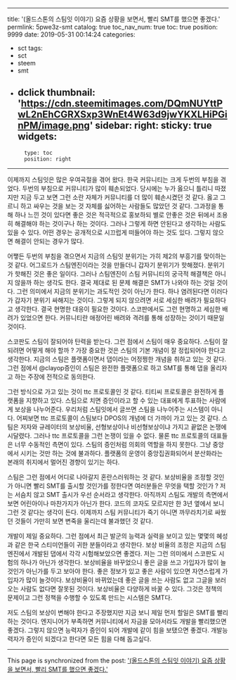 
---
title: '(올드스톤의 스팀잇 이야기) 요즘 상황을 보면서, 빨리 SMT를 했으면 좋겠다.'
permlink: 5pwe3z-smt
catalog: true
toc_nav_num: true
toc: true
position: 9999
date: 2019-05-31 00:14:24
categories:
- sct
tags:
- sct
- steem
- smt
- dclick
thumbnail: 'https://cdn.steemitimages.com/DQmNUYttPwL2nEhCGRXSxp3WnEt4W63d9jwYKXLHiPGinPM/image.png'
sidebar:
    right:
        sticky: true
widgets:
    -
        type: toc
        position: right
---


이제까지 스팀잇은 많은 우여곡절을 겪어 왔다. 한국 커뮤니티는 크게 두번의 부침을 겪었다. 두번의 부침으로 커뮤니티가 많이 훼손되었다. 당시에는 누가 옳으니 틀리니 따졌지만 지금 두고 보면 그런 소란 자체가 커뮤니티를 더 많이 훼손시켰던 것 같다. 옳고 그르니 하고 싸우는 것을 보는 것 자체를 싫어하는 사람들도 많았던 것 같다. 그과정을 통해 하나 느낀 것이 있다면 좋은 것은 적극적으로 홍보하되 별로 안좋은 것은 뒤에서 조용히 해결해야 하는 것이구나 하는 것이다. 그러나 그렇게 하면 안된다고 생각하는 사람도 있을 수 있다. 어떤 경우는 공개적으로 시끄럽게 떠들어야 하는 것도 있다. 그렇지 않으면 해결이 안되는 경우가 많다. 

어쨓든 두번의 부침을 겪으면서 지금의 스팀잇 분위기는 가히 제2의 부흥기를 맞이하는 것 같다. 어그로드가 스팀엔진이라는 것을 만들더니 갑자기 분위기가 핫해졌다. 분위기가 핫해진 것은 좋은 일이다. 그러나 스팀엔진이 스팀 커뮤니티의 궁극적 해결책은 아니지 않을까 하는 생각도 한다. 결국 제대로 된 문제 해결은 SMT가 나와야 하는 것일 것이다. 그런 의미에서 지금의 분위기는 과도적인 것이 아닌가 한다. 하나 염려된다면 이러다가 갑자기 분위기 싸해지는 것이다. 그렇게 되지 않으려면 서로 세심한 배려가 필요하다고 생각한다. 결국 현명한 대응이 필요한 것이다. 스코판에서도 그런 현명하고 세심한 배려가 있었으면 한다. 커뮤니티란 애정어린 배려와 격려를 통해 성장하는 것이기 때문일 것이다. 

스코판도 스팀이 잘되어야 탄력을 받는다. 그런 점에서 스팀이 매우 중요하다. 스팀이 잘되려면 어떻게 해야 할까 ? 가장 중요한 것은 스팀의 기본 개념이 잘 정립되어야 한다고 생각한다. 지금의 스팀은 플랫폼이면서 댑이라는 어정쩡한 개념을 취하고 있는 것 같다. 그런 점에서 @clayop증인이 스팀은 완전한 플랫폼으로 하고 SMT를 통해 댑을 올리자고 하는 주장에 전적으로 동의한다.  

그런 방식으로 가고 있는 것이 ttc 프로토콜인 것 같다. 티티씨 프로토콜은 완전하게 플랫폼을 지향하고 있다. 스팀으로 치면 증인이라고 할 수 있는 대표에게 투표하는 사람에게 보상을 나누어준다. 우리처럼 스팀잇에서 글쓰면 스팀을 나누어주는 시스템이 아니다. 어찌보면 ttc 프로토콜이 스팀보다 DPOS의 개념에 더 가까이 가고 있는 것 같다. 스팀은 저자와 규레이터의 보상비율, 선형보상이나 비선형보상이냐 가지고 끝없은 논쟁에 시달렸다. 그러나 ttc 프로토콜을 그런 논쟁이 있을 수 없다. 물론 ttc 프로토콜의 대표들은 너무 수동적인 측면이 있다. 스팀의 증인처럼 의회의 역할을 하지 못한다. 그냥 중앙에서 시키는 것만 하는 것에 불과하다. 플랫폼의 운영이 중앙집권화되어서 분산화라는 본래의 취지에서 멀어진 경향이 있기는 하다. 

스팀은 그런 점에서 어디로 나아갈지 혼란스러워하는 것 같다. 보상비율을 조정할 것인가 아니면 빨리 SMT를 출시할 것인가를 정한다면 여러분들은 무엇을 택할 것인가 ? 저는 서슴치 않고 SMT 출시가 우선 순서라고 생각한다. 아직까지 스팀도 개발의 측면에서 보면 어린아이나 마찬가지가 아닌가 한다. 코드의 코자도 모르지만 한 3년 옆에서 보니 그런 것 같다는 생각이 든다. 이제까지 스팀 커뮤니티가 죽기 아니면 까무라치기로 싸웠던 것들이 가만히 보면 변죽을 울리는데 불과했던 것 같다. 

개발이 제일 중요하다. 그런 점에서 최근 발군의 능력과 실력을 보이고 있는 몇몇의 혜성과 같은 한국 스티미언들이 귀한 분들이라고 생각한다. 보상 비율의 조정은 지금의 스팀엔진에서 개발된 댑에서 각각 시험해보았으면 좋겠다. 저는 그런 의미에서 스코판도 시험의 하나가 아닌가 생각한다. 보상비율을 바꾸었으니 좋은 글을 쓰고 가입자가 많이 늘것인가 아닌가를 두고 보아야 한다. 좋은 정보가 있고 좋은 사람이 있으면 자연스럽게 가입자가 많이 늘것이다. 보상비율이 바뀌었는데 좋은 글을 쓰는 사람도 없고 그글을 보러 오는 사람도 없다면 잘못된 것이다. 보상비율은 다양하게 바꿀 수 있다. 그것은 정책의 문제이고 그런 정책을 수행할 수 있도록 만드는 시스템은 SMT다. 

저도 스팀의 보상이 변해야 한다고 주장했지만 지금 보니 제일 먼저 할일은 SMT를 빨리 하는 것이다. 엔지니어가 부족하면 커뮤니티에서 자금을 모아서라도 개발을 빨리했으면 좋겠다. 그렇지 않으면 능력자가 증인이 되어 개발에 같이 힘을 보탰으면 좋겠다. 개발능력자가 증인이 되겠다고 한다면 모든 힘을 다해 돕고싶다.

- - -

This page is synchronized from the post: ['(올드스톤의 스팀잇 이야기) 요즘 상황을 보면서, 빨리 SMT를 했으면 좋겠다.'](https://steemit.com/@oldstone/5pwe3z-smt)
